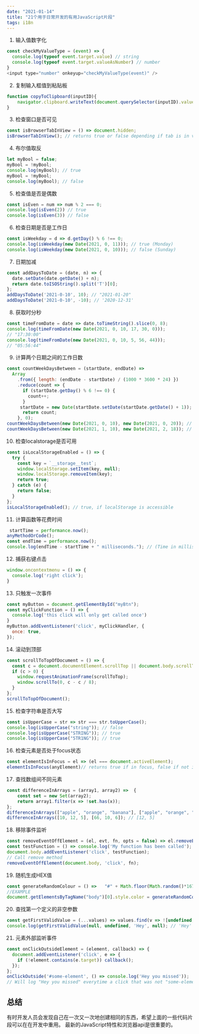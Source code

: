 ```yaml
---
date: "2021-01-14"
title: "21个用于日常开发的有用JavaScript片段"
tags: i18n
---
```


1. 输入值数字化

``` javascript
const checkMyValueType = (event) => {
  console.log(typeof event.target.value) // string
  console.log(typeof event.target.valueAsNumber) // number
}
<input type="number" onkeyup="checkMyValueType(event)" />
```
2. 复制输入框值到粘贴板

``` javascript
function copyToClipboard(inputID){
    navigator.clipboard.writeText(document.querySelector(inputID).value);
}
```

3. 检查窗口是否可见

``` javascript
const isBrowserTabInView = () => document.hidden;
isBrowserTabInView(); // returns true or false depending if tab is in view / focus
```
4. 布尔值取反
``` javascript
let myBool = false;
myBool = !myBool;
console.log(myBool); // true
myBool = !myBool;
console.log(myBool); // false
```
5. 检查值是否是偶数
``` javascript
const isEven = num => num % 2 === 0;
console.log(isEven(2)) // true
console.log(isEven(3)) // false
```
6. 检查日期是否是工作日
``` javascript
const isWeekday = d => d.getDay() % 6 !== 0;
console.log(isWeekday(new Date(2021, 0, 11))); // true (Monday)
console.log(isWeekday(new Date(2021, 0, 10))); // false (Sunday)
```
7. 日期加减
``` javascript
const addDaysToDate = (date, n) => {
  date.setDate(date.getDate() + n);
  return date.toISOString().split('T')[0];
};
addDaysToDate('2021-0-10', 10); // "2021-01-20"
addDaysToDate('2021-0-10', -10); // '2020-12-31'
```
8. 获取时分秒
``` javascript
const timeFromDate = date => date.toTimeString().slice(0, 8);
console.log(timeFromDate(new Date(2021, 0, 10, 17, 30, 0)));
// "17:30:00"
console.log(timeFromDate(new Date(2021, 0, 10, 5, 56, 44)));
// "05:56:44"
```
9. 计算两个日期之间的工作日数
``` javascript
const countWeekDaysBetween = (startDate, endDate) =>
  Array
    .from({ length: (endDate - startDate) / (1000 * 3600 * 24) })
    .reduce(count => {
      if (startDate.getDay() % 6 !== 0) {
        count++;
      }
     startDate = new Date(startDate.setDate(startDate.getDate() + 1));
      return count;
    }, 0);
countWeekDaysBetween(new Date(2021, 0, 10), new Date(2021, 0, 20)); // 7
countWeekDaysBetween(new Date(2021, 1, 10), new Date(2021, 2, 18)); // 26
```
10. 检查localstorage是否可用
``` javascript
const isLocalStorageEnabled = () => {
  try {
    const key = `__storage__test`;
    window.localStorage.setItem(key, null);
    window.localStorage.removeItem(key);
    return true;
  } catch (e) {
    return false;
  }
};
isLocalStorageEnabled(); // true, if localStorage is accessible
```
11. 计算函数等花费时间
``` javascript
 startTime = performance.now();
anyMethodOrCode();
const endTime = performance.now();
console.log(endTime - startTime + " milliseconds."); // (Time in milliseconds)
```
12. 捕获右键点击
``` javascript
window.oncontextmenu = () => {
  console.log('right click');
}
```
13. 只触发一次事件
``` javascript
const myButton = document.getElementById("myBtn");
const myClickFunction = () => {
  console.log('this click will only get called once')
}
myButton.addEventListener('click', myClickHandler, {
  once: true,
});
```
14. 滚动到顶部
``` javascript
const scrollToTopOfDocument = () => {
  const c = document.documentElement.scrollTop || document.body.scrollTop;
  if (c > 0) {
    window.requestAnimationFrame(scrollToTop);
    window.scrollTo(0, c - c / 8);
  }
};
scrollToTopOfDocument();
```
15. 检查字符串是否大写
``` javascript
const isUpperCase = str => str === str.toUpperCase();
console.log(isUpperCase("string")); // false
console.log(isUpperCase("STRING")); // true
console.log(isUpperCase("5TR1NG")); // true
```
16. 检查元素是否处于focus状态
``` javascript
const elementIsInFocus = el => (el === document.activeElement);
elementIsInFocus(anyElement)// returns true if in focus, false if not in focus
```
17. 查找数组间不同元素
``` javascript
const differenceInArrays = (array1, array2) =>  {
    const set = new Set(array2);
    return array1.filter(x => !set.has(x));
};
differenceInArrays(["apple", "orange", "banana"], ["apple", "orange", "mango"]); // ["banana"]
differenceInArrays([10, 12, 5], [66, 10, 6]); // [12, 5]
```
18. 移除事件监听
``` javascript
const removeEventOffElement = (el, evt, fn, opts = false) => el.removeEventListener(evt, fn, opts);
const testFunction = () => console.log('My function has been called');
document.body.addEventListener('click', testFunction);
// Call remove method
removeEventOffElement(document.body, 'click', fn);
```
19. 随机生成HEX值
``` javascript
const generateRandomColour = () =>   "#" + Math.floor(Math.random()*16777215).toString(16);
//EXAMPLE
document.getElementsByTagName("body")[0].style.color = generateRandomColour();
```
20. 查找第一个定义的非空参数
``` javascript
const getFirstValidValue = (...values) => values.find(v => ![undefined, null].includes(v));
console.log(getFirstValidValue(null, undefined, 'Hey', null); // 'Hey'
```
21. 元素外部监听事件
``` javascript
const onClickOutsideElement = (element, callback) => {
  document.addEventListener('click', e => {
    if (!element.contains(e.target)) callback();
  });
};
onClickOutside('#some-element', () => console.log('Hey you missed'));
// Will log "Hey you missed" everytime a click that was not "some-element" was clicked
```

## 总结
有时开发人员会发现自己在一次又一次地创建相同的东西，希望上面的一些代码片段可以在在开发中重用。
最新的JavaScript特性和浏览器api是很重要的。
